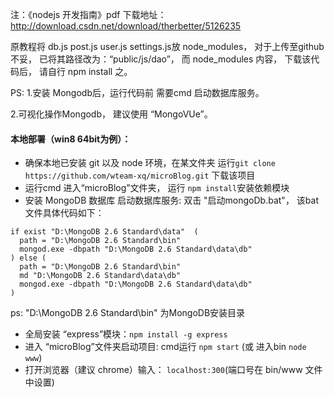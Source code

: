 注：《nodejs 开发指南》pdf 下载地址： http://download.csdn.net/download/therbetter/5126235

原教程将 db.js post.js  user.js settings.js放 node_modules， 对于上传至github不妥， 已将其路径改为：“public/js/dao”，
而 node_modules 内容， 下载该代码后， 请自行 npm install 之。


PS:
1.安装 Mongodb后，运行代码前 需要cmd 启动数据库服务。

2.可视化操作Mongodb， 建议使用 “MongoVUe”。

#### 本地部署（win8 64bit为例）：

* 确保本地已安装 git 以及 node 环境，在某文件夹 运行`git clone https://github.com/wteam-xq/microBlog.git` 下载该项目
* 运行cmd 进入“microBlog”文件夹， 运行 `npm install`安装依赖模块
* 安装 MongoDB 数据库
启动数据库服务:  双击 "启动mongoDb.bat"， 该bat文件具体代码如下：
```
if exist "D:\MongoDB 2.6 Standard\data"  (
  path = "D:\MongoDB 2.6 Standard\bin"
  mongod.exe -dbpath "D:\MongoDB 2.6 Standard\data\db"
) else (
  path = "D:\MongoDB 2.6 Standard\bin"
  md "D:\MongoDB 2.6 Standard\data\db"
  mongod.exe -dbpath "D:\MongoDB 2.6 Standard\data\db"
)
``` 
ps: "D:\MongoDB 2.6 Standard\bin" 为MongoDB安装目录
* 全局安装 “express”模块：`npm install -g express`
* 进入 “microBlog”文件夹启动项目: cmd运行 `npm start` (或 进入bin `node www`)
* 打开浏览器（建议 chrome）输入： `localhost:300`(端口号在 bin/www 文件中设置)

